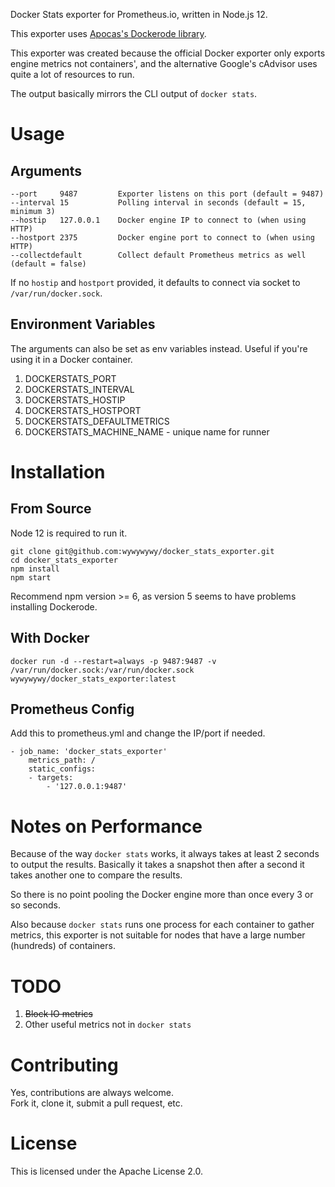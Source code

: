 Docker Stats exporter for Prometheus.io, written in Node.js 12.

This exporter uses [Apocas's Dockerode library](https://github.com/apocas/dockerode).

This exporter was created because the official Docker exporter only exports engine metrics not containers', and the alternative Google's cAdvisor uses quite a lot of resources to run.

The output basically mirrors the CLI output of `docker stats`.

# Usage

## Arguments

    --port     9487         Exporter listens on this port (default = 9487)
    --interval 15           Polling interval in seconds (default = 15, minimum 3)
    --hostip   127.0.0.1    Docker engine IP to connect to (when using HTTP)
    --hostport 2375         Docker engine port to connect to (when using HTTP)
    --collectdefault        Collect default Prometheus metrics as well (default = false)

If no `hostip` and `hostport` provided, it defaults to connect via socket to `/var/run/docker.sock`.

## Environment Variables

The arguments can also be set as env variables instead. Useful if you're using it in a Docker container.
1. DOCKERSTATS_PORT
2. DOCKERSTATS_INTERVAL
3. DOCKERSTATS_HOSTIP
4. DOCKERSTATS_HOSTPORT
5. DOCKERSTATS_DEFAULTMETRICS
6. DOCKERSTATS_MACHINE_NAME - unique name for runner

# Installation

## From Source

Node 12 is required to run it.

    git clone git@github.com:wywywywy/docker_stats_exporter.git
    cd docker_stats_exporter
    npm install
    npm start

Recommend npm version >= 6, as version 5 seems to have problems installing Dockerode.

## With Docker

    docker run -d --restart=always -p 9487:9487 -v /var/run/docker.sock:/var/run/docker.sock wywywywy/docker_stats_exporter:latest

## Prometheus Config

Add this to prometheus.yml and change the IP/port if needed.

    - job_name: 'docker_stats_exporter'
        metrics_path: /
        static_configs:
        - targets:
            - '127.0.0.1:9487'

# Notes on Performance

Because of the way `docker stats` works, it always takes at least 2 seconds to output the results.  Basically it takes a snapshot then after a second it takes another one to compare the results.

So there is no point pooling the Docker engine more than once every 3 or so seconds.

Also because `docker stats` runs one process for each container to gather metrics, this exporter is not suitable for nodes that have a large number (hundreds) of containers.

# TODO

1. ~~Block IO metrics~~
2. Other useful metrics not in `docker stats`

# Contributing

Yes, contributions are always welcome.  
Fork it, clone it, submit a pull request, etc.

# License

This is licensed under the Apache License 2.0.
